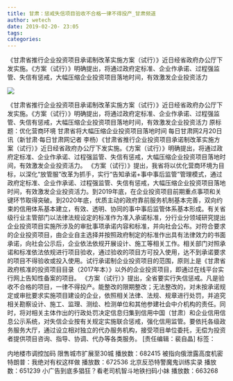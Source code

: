 ```yaml
---
title: 甘肃：惩戒失信项目验收不合格一律不得投产_甘肃频道
author: wetech
date: 2019-02-20- 23:05
tags: 
categories: 
---
```

《甘肃省推行企业投资项目承诺制改革实施方案（试行）》近日经省政府办公厅下发实施。《方案（试行）》明确提出，将通过政府定标准、企业作承诺、过程强监管、失信有惩戒，大幅压缩企业投资项目落地时间，有效激发企业投资活力
<!-- more -->
                
<img align="center" border="0" src="http://p2.ifengimg.com/a/2016/0810/204c433878d5cf9size1_w16_h16.png" />
                
                
            
《甘肃省推行企业投资项目承诺制改革实施方案（试行）》近日经省政府办公厅下发实施。《方案（试行）》明确提出，将通过政府定标准、企业作承诺、过程强监管、失信有惩戒，大幅压缩企业投资项目落地时间，有效激发企业投资活力
原标题：优化营商环境 甘肃省将大幅压缩企业投资项目落地时间
每日甘肃网2月20日讯（新甘肃·每日甘肃网记者 李杨）《甘肃省推行企业投资项目承诺制改革实施方案（试行）》近日经省政府办公厅下发实施。《方案（试行）》明确提出，将通过政府定标准、企业作承诺、过程强监管、失信有惩戒，大幅压缩企业投资项目落地时间，有效激发企业投资活力。
《方案（试行）》提出，我省将以优化营商环境为目标，以深化“放管服”改革为抓手，实行“告知承诺+事中事后监管”管理模式，通过政府定标准、企业作承诺、过程强监管、失信有惩戒，大幅压缩企业投资项目落地时间，有效激发企业投资活力。到2019年底，在企业投资项目前期重点事项和关键环节取得突破。到2020年底，优质主动的政府靠前服务机制基本完善，双向约束的信用体系基本建立，有效、透明、协同的事中事后监管体系基本形成。有关省级行业主管部门以法律法规设定的标准作为准入承诺标准，分行业分领域研究提出企业投资项目实施所涉及的审批事项承诺内容和标准，并向社会公布。对符合要求的企业投资项目，由企业自主选择并按照政府制定的标准作出具有法律效力的书面承诺，向社会公示后，企业依法依规开展设计、施工等相关工作。相关部门对照承诺和标准依法依规进行项目验收，通过验收的项目方可投入使用，达不到承诺要求的项目不得验收或投入使用。试行承诺制企业投资项目的范围，原则上是《甘肃省政府核准的投资项目目录（2017年本）》以外的企业投资项目，即通过在线平台实行网上告知性备案的项目。
《方案（试行）》提出，全省要实行失信惩戒。凡是验收不合格的项目，一律不得投产。能整改的限期整改；无法整改的，对未按承诺规定或审批要求实施项目建设的企业，依照相关法律、法规、规章进行处罚，并追究相关勘察设计、施工、监理、测绘、检测单位和其他参建社会中介机构的责任。同时，将对相关主体作出的行政处罚决定信息归集到信用中国（甘肃）和企业信用信息公示系统，对失信企业按有关规定实施联合惩戒，强化信用监管。要依托各级政务服务大厅，通过设立相对独立的代办服务机构，接受项目单位委托，无偿为投资者提供项目咨询、指导、协调、代办等各类服务。
[责任编辑：裴自晶]
标签：
 
 
 
             
内地楼市调控加码 限售城市扩展至30城
播放数：682415
被指向俄泄露高度机密 特朗普：我绝对有权这样做
播放数：672536
北京反恐特警魔鬼训练实录
播放数：651239
小广告到底多猖狂？看老司机智斗地铁扫码小妹
播放数：663268
